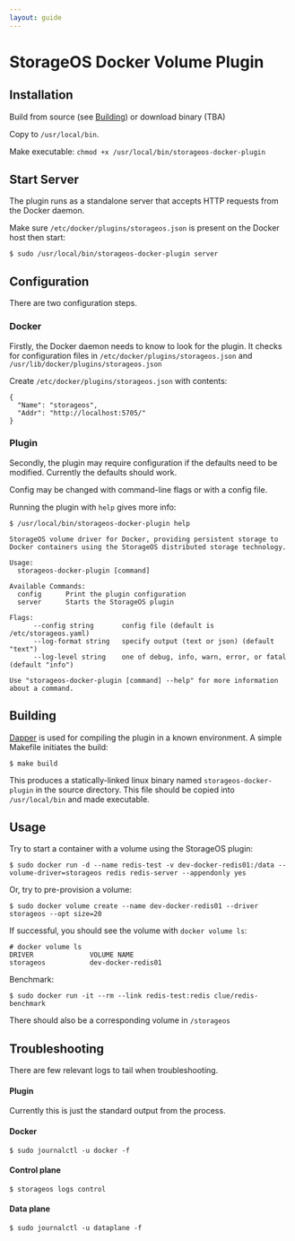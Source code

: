 ```yaml
---
layout: guide
---
```


# StorageOS Docker Volume Plugin

## Installation

Build from source (see [Building](#Building)) or download binary (TBA)

Copy to `/usr/local/bin`.

Make executable: `chmod +x /usr/local/bin/storageos-docker-plugin`

## Start Server
The plugin runs as a standalone server that accepts HTTP requests from the Docker daemon.

Make sure `/etc/docker/plugins/storageos.json` is present on the Docker host then start:

```
$ sudo /usr/local/bin/storageos-docker-plugin server
```

## Configuration

There are two configuration steps.  

### Docker

Firstly, the Docker daemon needs to know to look for the plugin.  It checks for configuration files in `/etc/docker/plugins/storageos.json` and `/usr/lib/docker/plugins/storageos.json`

Create `/etc/docker/plugins/storageos.json` with contents:

```
{
  "Name": "storageos",
  "Addr": "http://localhost:5705/"
}
```

### Plugin

Secondly, the plugin may require configuration if the defaults need to be modified.  Currently the defaults should work.

Config may be changed with command-line flags or with a config file.

Running the plugin with `help` gives more info:

```
$ /usr/local/bin/storageos-docker-plugin help

StorageOS volume driver for Docker, providing persistent storage to
Docker containers using the StorageOS distributed storage technology.

Usage:
  storageos-docker-plugin [command]

Available Commands:
  config      Print the plugin configuration
  server      Starts the StorageOS plugin

Flags:
      --config string       config file (default is /etc/storageos.yaml)
      --log-format string   specify output (text or json) (default "text")
      --log-level string    one of debug, info, warn, error, or fatal (default "info")

Use "storageos-docker-plugin [command] --help" for more information about a command.
```

## Building

[Dapper](https://github.com/rancher/dapper) is used for compiling the plugin in a known environment.  A simple Makefile initiates the build:

```
$ make build
```

This produces a statically-linked linux binary named `storageos-docker-plugin` in the source directory.  This file should be copied into `/usr/local/bin` and made executable.

## Usage

Try to start a container with a volume using the StorageOS plugin:

```
$ sudo docker run -d --name redis-test -v dev-docker-redis01:/data --volume-driver=storageos redis redis-server --appendonly yes
```

Or, try to pre-provision a volume:

```
$ sudo docker volume create --name dev-docker-redis01 --driver storageos --opt size=20
```

If successful, you should see the volume with `docker volume ls`:

```
# docker volume ls
DRIVER              VOLUME NAME
storageos           dev-docker-redis01
```

Benchmark:

```
$ sudo docker run -it --rm --link redis-test:redis clue/redis-benchmark
```

There should also be a corresponding volume in `/storageos`

## Troubleshooting

There are few relevant logs to tail when troubleshooting.  

#### Plugin

Currently this is just the standard output from the process.

#### Docker

```
$ sudo journalctl -u docker -f
```

#### Control plane

```
$ storageos logs control
```

#### Data plane

```
$ sudo journalctl -u dataplane -f
```
